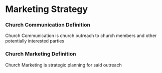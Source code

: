 # Marketing Strategy

### Church Communication Definition

Church Communication is church outreach to church members and other potentially interested parties

### Church Marketing Definition

Church Marketing is strategic planning for said outreach